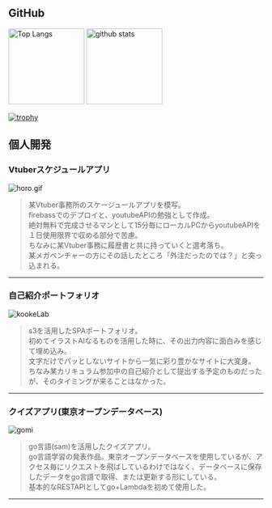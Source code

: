 ## GitHub

<p align="left"> 
  <img alt="Top Langs" height="150px" src="https://github-readme-stats.vercel.app/api/top-langs/?username=koo-ke&layout=compact&show_icons=true&theme=onedark" />
  <img alt="github stats" height="150px" src="https://github-readme-stats.vercel.app/api?username=koo-ke&theme=onedark&show_icons=ture" />
</p>

[![trophy](https://github-profile-trophy.vercel.app/?username=koo-ke)](https://github.com/ryo-ma/github-profile-trophy)


## 個人開発

### Vtuberスケジュールアプリ　
![horo.gif](https://qiita-image-store.s3.ap-northeast-1.amazonaws.com/0/387747/21aabbc0-4e4a-e964-3c76-14853b2263dd.gif)
>某Vtuber事務所のスケージュールアプリを模写。<br>
firebassでのデプロイと、youtubeAPIの勉強として作成。<br>
絶対無料で完成させるマンとして15分毎にローカルPCからyoutubeAPIを１日使用限界で収める部分で苦慮。<br>
ちなみに某Vtuber事務に履歴書と共に持っていくと選考落ち。<br>
某メガベンチャーの方にその話したところ「外注だったのでは？」と突っ込まれる。
---


### 自己紹介ポートフォリオ
![kookeLab](https://user-images.githubusercontent.com/50067058/234885268-4c0cdc00-bbb9-4b21-9562-55e617640743.gif)
>s3を活用したSPAポートフォリオ。<br>
初めてイラストAIなるものを活用した時に、その出力内容に面白みを感じて埋め込み。<br>
文字だけでパッとしないサイトから一気に彩り豊かなサイトに大変身。<br>
ちなみ某カリキュラム参加中の自己紹介として提出する予定のものだったが、そのタイミングが来ることはなかった。
---

### クイズアプリ(東京オープンデータベース)
![gomi](https://github.com/koo-ke/koo-ke/assets/50067058/a5b33313-be80-4d09-8f3e-d39dea93b7b2)

>go言語(sam)を活用したクイズアプリ。<br>
go言語学習の発表作品。東京オープンデータベースを使用しているが、アクセス毎にリクエストを飛ばしているわけではなく、データベースに保存したデータをgo言語で取得、または更新する形にしている。<br>
基本的なRESTAPIとしてgo+Lambdaを初めて使用した。
---
